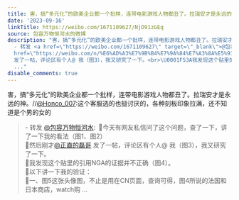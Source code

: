 ```yaml
---
title: 害，搞“多元化”的欧美企业都一个批样，连带电影游戏人物都丑了。拉瑞安才是永远的神。//@Honco_007:这个客服选的也挺讨厌的，各种刻板印象拉满，还不知道是个...
date: '2023-09-16'
linkTitle: https://weibo.com/1671109627/NjD91zGEq
source: 包容万物恒河水的微博
description: "害，搞“多元化”的欧美企业都一个批样，连带电影游戏人物都丑了。拉瑞安才是永远的神。//<a href=\"https://weibo.com/n/Honco_007\">@Honco_007</a>:这个客服选的也挺讨厌的，各种刻板印象拉满，还不知道是个男的女的<br><blockquote>
  - 转发 <a href=\"https://weibo.com/1671109627\" target=\"_blank\">@包容万物恒河水</a>: \U0001F53A今天有网友私信问了这个问题，查了一下，讲了一下我的看法（图1、图2）<br>\U0001F53A然后刚才<a
  href=\"https://weibo.com/n/%E6%AD%A3%E7%9B%B4%E7%9A%84%E7%A3%8A%E5%93%A5\">@正直的磊哥</a>
  发了一帖，评论区有个人@ 我（图3），我又研究了一下。<br>\U0001F53A我发现这个贴里的引用NGA的证据并不正确（图4）。<br>\U0001F53A以下讲一下我的验证：<br>\U0001F539一、图5这张头像图，不止是用在CN页面，查询可得，图4所说的法国和日本商店，watch购
  ..."
disable_comments: true
---
```

害，搞“多元化”的欧美企业都一个批样，连带电影游戏人物都丑了。拉瑞安才是永远的神。//<a href="https://weibo.com/n/Honco_007">@Honco_007</a>:这个客服选的也挺讨厌的，各种刻板印象拉满，还不知道是个男的女的<br><blockquote> - 转发 <a href="https://weibo.com/1671109627" target="_blank">@包容万物恒河水</a>: 🔺今天有网友私信问了这个问题，查了一下，讲了一下我的看法（图1、图2）<br>🔺然后刚才<a href="https://weibo.com/n/%E6%AD%A3%E7%9B%B4%E7%9A%84%E7%A3%8A%E5%93%A5">@正直的磊哥</a> 发了一帖，评论区有个人@ 我（图3），我又研究了一下。<br>🔺我发现这个贴里的引用NGA的证据并不正确（图4）。<br>🔺以下讲一下我的验证：<br>🔹一、图5这张头像图，不止是用在CN页面，查询可得，图4所说的法国和日本商店，watch购 ...